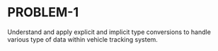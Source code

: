 # PROBLEM-1
 Understand and apply explicit and implicit type conversions to handle various type of  data within vehicle tracking system.
